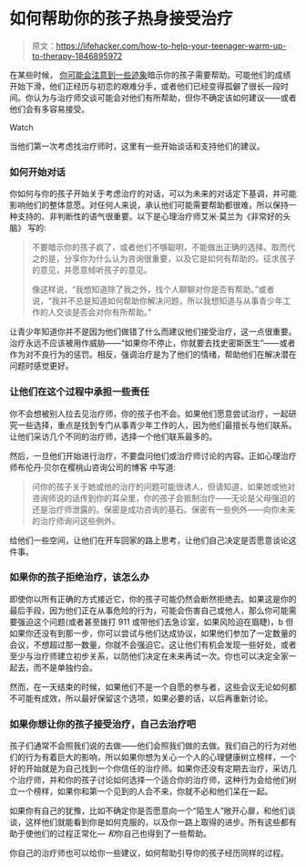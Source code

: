 # 如何帮助你的孩子热身接受治疗

> 原文：<https://lifehacker.com/how-to-help-your-teenager-warm-up-to-therapy-1846895972>

在某些时候， [你可能会注意到一些迹象](https://offspring.lifehacker.com/how-to-get-your-child-the-mental-health-care-they-need-1843268534)暗示你的孩子需要帮助。可能他们的成绩开始下滑，他们正经历与初恋的艰难分手，或者他们已经变得孤僻了很长一段时间。你认为与治疗师交谈可能会对他们有所帮助，但你不确定该如何建议——或者他们会有多容易接受。

Watch

当他们第一次考虑找治疗师时，这里有一些开始谈话和支持他们的建议。

### 如何开始对话

你如何与你的孩子开始关于考虑治疗的对话，可以为未来的对话定下基调，并可能影响他们的整体意愿。对任何人来说，承认他们可能需要帮助都很难，所以保持一种支持的、非判断性的语气很重要。以下是心理治疗师艾米·莫兰为《非常好的头脑》 写的:

> 不要暗示你的孩子疯了，或者他们不够聪明，不能做出正确的选择。取而代之的是，分享你为什么认为咨询很重要，以及它是如何有帮助的。征求孩子的意见，并愿意倾听孩子的意见。
> 
> 像这样说，“我想知道除了我之外，找个人聊聊对你是否有帮助。”或者说，“我并不总是知道如何帮助你解决问题，所以我想知道与从事青少年工作的人交谈是否会对你有所帮助。”

让青少年知道你并不是因为他们做错了什么而建议他们接受治疗，这一点很重要。治疗永远不应该被用作威胁——“如果你不停止，你就要去找史密斯医生”——或者作为对不良行为的惩罚。相反，强调治疗是为了他们的情绪，帮助他们在解决潜在问题时感觉更好。

### 让他们在这个过程中承担一些责任

你不会想被别人拉去见治疗师，你的孩子也不会。如果他们愿意尝试治疗，一起研究一些选择，重点是找到专门从事青少年工作的人，因为他们最擅长与他们联系。让他们采访几个不同的治疗师，选择一个他们联系最多的。

然后，一旦他们开始进行治疗，不要盘问他们或治疗师讨论的内容。正如心理治疗师布伦丹·贝尔在樱桃山咨询公司的博客 中写道:

> 问你的孩子关于她或他的治疗的问题可能很诱人，但请知道，如果她或他对咨询师说的话传到你的耳朵里，你的孩子会抵制治疗——无论是父母强迫的还是治疗师泄露的。保密是成功咨询的基石。保密有一些例外——向你未来的治疗师询问这些例外。

给他们一些空间，让他们在开车回家的路上思考，让他们自己决定是否愿意谈论这件事。

### 如果你的孩子拒绝治疗，该怎么办

即使你以所有正确的方式接近它，你的孩子可能仍然会断然拒绝去。如果这是你的最后手段，因为他们正在从事危险的行为，可能会伤害自己或他人，那么你可能需要强迫这个问题(或者甚至拨打 911 或带他们去急诊室，如果风险迫在眉睫)，b 但如果你还没有到那一步，你可以尝试与他们达成协议，如果他们参加了一定数量的会议，不想超过那一数量，你就不会强迫它。这让他们有机会发现一些好处，或者至少与治疗师建立初步关系，以防他们决定在未来再试一次。你也可以决定全家一起去，而不是单独约会。

然而，在一天结束的时候，如果他们不是一个自愿的参与者，这些会议无论如何都不可能有成效，所以最好保留这个选项，如果必要的话，以后再重新讨论。

### **如果你想让你的孩子接受治疗，自己去治疗吧**

孩子们通常不会照我们说的去做——他们会照我们做的去做。我们自己的行为对他们的行为有着巨大的影响，所以如果你想为关心一个人的心理健康树立榜样，一个好的开始就是为自己找到一个你信任的治疗师。如果你还没有定期去治疗，采访几个治疗师，并和你的孩子讨论如何选择一个适合你的治疗师，这种行为会给他们树立一个榜样，如果你和第一个见到的人合不来，你就不必和他们呆在一起。

如果你有自己的犹豫，比如不确定你是否愿意向一个“陌生人”敞开心扉，和他们谈谈，这样他们就能看到你是如何克服的，以及你一路上取得的进步。所有这些都有助于使他们的过程正常化— *和*你自己也得到了一些帮助。

你自己的治疗师也可以给你一些建议，如何帮助引导你的孩子经历同样的过程。